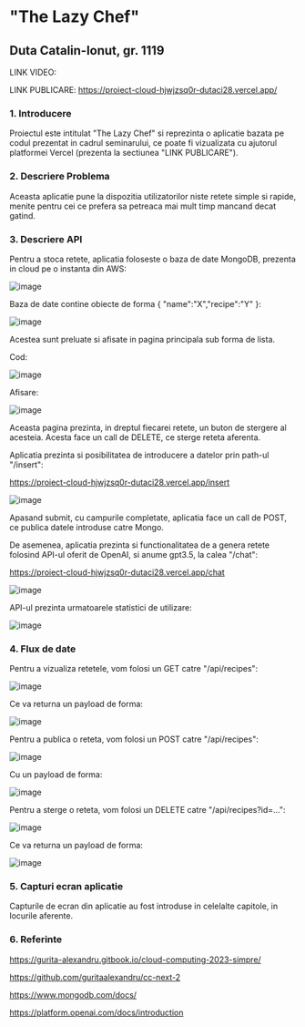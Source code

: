 # "The Lazy Chef"

## Duta Catalin-Ionut, gr. 1119

LINK VIDEO: 

LINK PUBLICARE: https://proiect-cloud-hjwjzsq0r-dutaci28.vercel.app/

### 1. Introducere

Proiectul este intitulat "The Lazy Chef" si reprezinta o aplicatie bazata pe codul prezentat in cadrul seminarului, ce poate fi vizualizata cu ajutorul platformei Vercel (prezenta la sectiunea "LINK PUBLICARE").

### 2. Descriere Problema

Aceasta aplicatie pune la dispozitia utilizatorilor niste retete simple si rapide, menite pentru cei ce prefera sa petreaca mai mult timp mancand decat gatind.

### 3. Descriere API

Pentru a stoca retete, aplicatia foloseste o baza de date MongoDB, prezenta in cloud pe o instanta din AWS:

![image](https://github.com/dutaci28/ProiectCloud/assets/69631672/fd3a4131-2d70-40c1-a647-3bbc96f3040e)

Baza de date contine obiecte de forma { "name":"X","recipe":"Y" }:

![image](https://github.com/dutaci28/ProiectCloud/assets/69631672/5fb837ee-0793-429b-8dec-9057f5dc5acf)

Acestea sunt preluate si afisate in pagina principala sub forma de lista.

Cod:

![image](https://github.com/dutaci28/ProiectCloud/assets/69631672/e1d7f474-2be9-47d6-87c9-2c7ae221be82)

Afisare:

![image](https://github.com/dutaci28/ProiectCloud/assets/69631672/18d4d8ed-de5e-4edd-b50f-c4eb2ce6d807)

Aceasta pagina prezinta, in dreptul fiecarei retete, un buton de stergere al acesteia. Acesta face un call de DELETE, ce sterge reteta aferenta. 

Aplicatia prezinta si posibilitatea de introducere a datelor prin path-ul "/insert":

https://proiect-cloud-hjwjzsq0r-dutaci28.vercel.app/insert

![image](https://github.com/dutaci28/ProiectCloud/assets/69631672/a71457c3-b12f-414b-a179-bd67f102d02b)

Apasand submit, cu campurile completate, aplicatia face un call de POST, ce publica datele introduse catre Mongo.

De asemenea, aplicatia prezinta si functionalitatea de a genera retete folosind API-ul oferit de OpenAI, si anume gpt3.5, la calea "/chat":

https://proiect-cloud-hjwjzsq0r-dutaci28.vercel.app/chat

![image](https://github.com/dutaci28/ProiectCloud/assets/69631672/50914108-dfb3-4bd7-ac5a-6fe4ed4ac9e9)

API-ul prezinta urmatoarele statistici de utilizare:

![image](https://github.com/dutaci28/ProiectCloud/assets/69631672/aee09c7c-0ce5-4404-9611-91bb201b3d53)

### 4. Flux de date

Pentru a vizualiza retetele, vom folosi un GET catre "/api/recipes":

![image](https://github.com/dutaci28/ProiectCloud/assets/69631672/4b4276ba-81a9-44c0-979e-860e7e6ce803)

Ce va returna un payload de forma:

![image](https://github.com/dutaci28/ProiectCloud/assets/69631672/64bd6874-2bb2-4ad1-b248-ae06451e05a6)

Pentru a publica o reteta, vom folosi un POST catre "/api/recipes":

![image](https://github.com/dutaci28/ProiectCloud/assets/69631672/66345ef9-2643-415e-85db-dcce3381f247)

Cu un payload de forma: 

![image](https://github.com/dutaci28/ProiectCloud/assets/69631672/3423b282-29f8-4d07-a5d5-a5b828a5e8e7)

Pentru a sterge o reteta, vom folosi un DELETE catre "/api/recipes?id=...":

![image](https://github.com/dutaci28/ProiectCloud/assets/69631672/c1dbb635-04ea-4966-9c64-9a8dde8ba9d0)

Ce va returna un payload de forma:

![image](https://github.com/dutaci28/ProiectCloud/assets/69631672/bae14bfe-6a42-4276-a47c-25b5ac3be91e)

### 5. Capturi ecran aplicatie

Capturile de ecran din aplicatie au fost introduse in celelalte capitole, in locurile aferente.

### 6. Referinte

https://gurita-alexandru.gitbook.io/cloud-computing-2023-simpre/

https://github.com/guritaalexandru/cc-next-2

https://www.mongodb.com/docs/

https://platform.openai.com/docs/introduction
